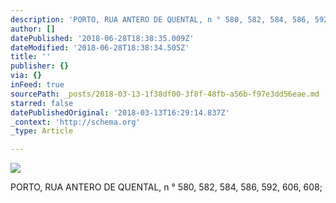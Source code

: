 ```yaml
---
description: 'PORTO, RUA ANTERO DE QUENTAL, n ° 580, 582, 584, 586, 592, 606, 608;'
author: []
datePublished: '2018-06-28T18:38:35.009Z'
dateModified: '2018-06-28T18:38:34.505Z'
title: ''
publisher: {}
via: {}
inFeed: true
sourcePath: _posts/2018-03-13-1f38df00-3f8f-48fb-a56b-f97e3dd56eae.md
starred: false
datePublishedOriginal: '2018-03-13T16:29:14.837Z'
_context: 'http://schema.org'
_type: Article

---
```

![](https://the-grid-user-content.s3-us-west-2.amazonaws.com/d897f33e-98c4-432f-928b-69be2db0f1d5.jpg)

PORTO, RUA ANTERO DE QUENTAL, n ° 580, 582, 584, 586, 592, 606, 608;